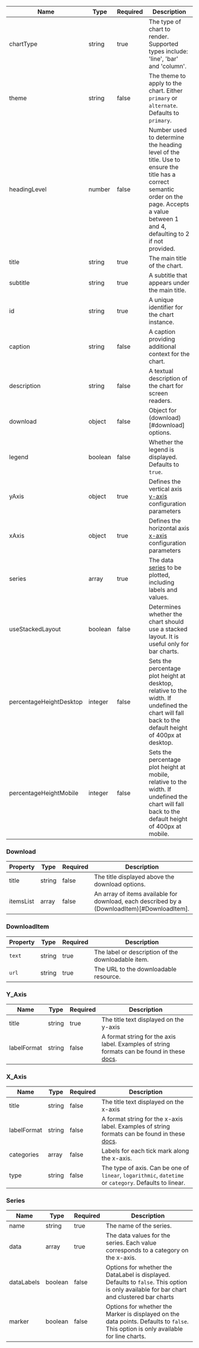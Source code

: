 | Name                    | Type    | Required | Description                                                                                                                                                                                  |
| ----------------------- | ------- | -------- | -------------------------------------------------------------------------------------------------------------------------------------------------------------------------------------------- |
| chartType               | string  | true     | The type of chart to render. Supported types include: 'line', 'bar' and 'column'.                                                                                                            |
| theme                   | string  | false    | The theme to apply to the chart. Either `primary` or `alternate`. Defaults to `primary`.                                                                                                     |
| headingLevel            | number  | false    | Number used to determine the heading level of the title. Use to ensure the title has a correct semantic order on the page. Accepts a value between 1 and 4, defaulting to 2 if not provided. |
| title                   | string  | true     | The main title of the chart.                                                                                                                                                                 |
| subtitle                | string  | true     | A subtitle that appears under the main title.                                                                                                                                                |
| id                      | string  | true     | A unique identifier for the chart instance.                                                                                                                                                  |
| caption                 | string  | false    | A caption providing additional context for the chart.                                                                                                                                        |
| description             | string  | false    | A textual description of the chart for screen readers.                                                                                                                                       |
| download                | object  | false    | Object for (download)[#download] options.                                                                                                                                                    |
| legend                  | boolean | false    | Whether the legend is displayed. Defaults to `true`.                                                                                                                                         |
| yAxis                   | object  | true     | Defines the vertical axis [y-axis](#y_axis) configuration parameters                                                                                                                         |
| xAxis                   | object  | true     | Defines the horizontal axis [x-axis](#x_axis) configuration parameters                                                                                                                       |
| series                  | array   | true     | The data [series](#series) to be plotted, including labels and values.                                                                                                                       |
| useStackedLayout        | boolean | false    | Determines whether the chart should use a stacked layout. It is useful only for bar charts.                                                                                                  |
| percentageHeightDesktop | integer | false    | Sets the percentage plot height at desktop, relative to the width. If undefined the chart will fall back to the default height of 400px at desktop.                                          |
| percentageHeightMobile  | integer | false    | Sets the percentage plot height at mobile, relative to the width. If undefined the chart will fall back to the default height of 400px at mobile.                                            |

### Download

| Property  | Type   | Required | Description                                                                                  |
| --------- | ------ | -------- | -------------------------------------------------------------------------------------------- |
| title     | string | false    | The title displayed above the download options.                                              |
| itemsList | array  | false    | An array of items available for download, each described by a (DownloadItem)[#DownloadItem]. |

### DownloadItem

| Property | Type   | Required | Description                                        |
| -------- | ------ | -------- | -------------------------------------------------- |
| `text`   | string | true     | The label or description of the downloadable item. |
| `url`    | string | true     | The URL to the downloadable resource.              |

### Y_Axis

| Name        | Type   | Required | Description                                                                                                                                             |
| ----------- | ------ | -------- | ------------------------------------------------------------------------------------------------------------------------------------------------------- |
| title       | string | true     | The title text displayed on the y-axis                                                                                                                  |
| labelFormat | string | false    | A format string for the axis label. Examples of string formats can be found in these [docs](https://www.highcharts.com/docs/chart-concepts/templating). |

### X_Axis

| Name        | Type   | Required | Description                                                                                                                                               |
| ----------- | ------ | -------- | --------------------------------------------------------------------------------------------------------------------------------------------------------- |
| title       | string | false    | The title text displayed on the x-axis                                                                                                                    |
| labelFormat | string | false    | A format string for the x-axis label. Examples of string formats can be found in these [docs](https://www.highcharts.com/docs/chart-concepts/templating). |
| categories  | array  | false    | Labels for each tick mark along the x-axis.                                                                                                               |
| type        | string | false    | The type of axis. Can be one of `linear`, `logarithmic`, `datetime` or `category`. Defaults to linear.                                                    |

### Series

| Name       | Type    | Required | Description                                                                                                                               |
| ---------- | ------- | -------- | ----------------------------------------------------------------------------------------------------------------------------------------- |
| name       | string  | true     | The name of the series.                                                                                                                   |
| data       | array   | true     | The data values for the series. Each value corresponds to a category on the x-axis.                                                       |
| dataLabels | boolean | false    | Options for whether the DataLabel is displayed. Defaults to `false`. This option is only available for bar chart and clustered bar charts |
| marker     | boolean | false    | Options for whether the Marker is displayed on the data points. Defaults to `false`. This option is only available for line charts.       |
